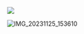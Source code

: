 <a href="https://t.me/wingsofhope" target=”_blank”><img src="raw.githubusercontent.com/elvaretta-store/index/main/Elvaretta%20Store.jpg"></a><br>

![IMG_20231125_153610](raw.githubusercontent.com/elvaretta-store/index/main/Elvaretta%20Store.jpg)
